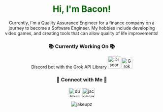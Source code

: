<h1 align="center" style="color: #006400;">Hi, I'm Bacon!</h1>

<p align="center">
    Currently, I'm a Quality Assurance Engineer for a finance company on a journey to become a Software Engineer. My hobbies include developing video games, and creating tools that can allow quality of life improvements! 
</p>

<h3 align="center">📚 Currently Working On 📚</h3>
<div align="center">
    <p> 
        Discord bot with the Grok API Library 
        <img src="https://images.squarespace-cdn.com/content/v1/63d40fe2cbd65e16cb8098b6/6a333a65-b3e1-45ac-8688-4db4f61f40da/discord%2Bbot.png" alt="Discord Bot" width="40"/>
        <img src="https://registry.npmmirror.com/@lobehub/icons-static-png/latest/files/light/grok.png" alt="Grok AI" width="35"/>
    </p>    
</div>

<h3 align="center">👾 Connect with Me 👾</h3>
   <p align="center"> <a href="https://www.hackerrank.com/duhbaconstrip" target="_blank"><img align="center" src="https://raw.githubusercontent.com/rahuldkjain/github-profile-readme-generator/master/src/images/icons/Social/hackerrank.svg" alt="duhbaconstrip" height="30" width="40" /></a>
    <a href="https://www.leetcode.com/jacobsierra" target="_blank"><img align="center" src="https://raw.githubusercontent.com/rahuldkjain/github-profile-readme-generator/master/src/images/icons/Social/leet-code.svg" alt="jacobsierra" height="30" width="40" /></a>
</p>

<p align="center">
  <img src="https://github-readme-stats.vercel.app/api?username=jakeupz&show_icons=true&locale=en&theme=gruvbox" alt="jakeupz"/>
</p>
